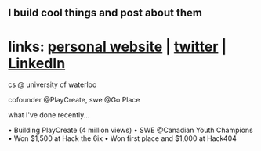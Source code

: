 ## I build cool things and post about them

# links: [personal website](https://austinjian.ca/) | [twitter](https://x.com/austinjian_) | [LinkedIn](https://www.linkedin.com/in/austin-jian)

cs @ university of waterloo

cofounder @PlayCreate, swe @Go Place

what I've done recently...

• Building PlayCreate (4 million views)
• SWE @Canadian Youth Champions
• Won $1,500 at Hack the 6ix
• Won first place and $1,000 at Hack404

<!--
**austinjiann/austinjiann** is a ✨ _special_ ✨ repository because its `README.md` (this file) appears on your GitHub profile.

Here are some ideas to get you started:

- 🔭 I’m currently working on ...
- 🌱 I’m currently learning ...
- 👯 I’m looking to collaborate on ...
- 🤔 I’m looking for help with ...
- 💬 Ask me about ...
- 📫 How to reach me: ...
- 😄 Pronouns: ...
- ⚡ Fun fact: ...
-->
